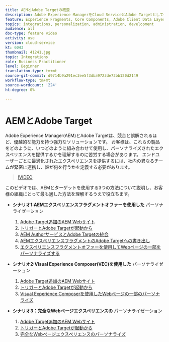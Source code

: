 ```yaml
---
title: AEMとAdobe Targetの概要
description: Adobe Experience ManagerをCloud ServiceとAdobe Targetとして使用し、パーソナライズされたエクスペリエンスを作成し、配信する方法を説明します。
feature: Experience Fragments, Core Components, Adobe Client Data Layer
topics: integrations, personalization, administration, development
audience: all
doc-type: feature video
activity: use
version: cloud-service
kt: 6043
thumbnail: 41241.jpg
topic: Integrations
role: Business Practitioner
level: Beginner
translation-type: tm+mt
source-git-commit: d9714b9a291ec3ee5f3dba9723de72bb120d2149
workflow-type: tm+mt
source-wordcount: '224'
ht-degree: 0%

---
```



# AEMとAdobe Target

Adobe Experience Manager(AEM)とAdobe Targetは、競合と誤解されるほど、優越的な能力を持つ強力なソリューションです。 お客様は、これらの製品をどのように、いつどのように組み合わせて使用し、パーソナライズされたエクスペリエンスを提供するかを理解するのに苦労する場合があります。 エンドユーザーごとに最適化されたエクスペリエンスを提供するには、社内の異なるチームが緊密に連携し、誰が何を行うかを定義する必要があります。

>[!VIDEO](https://video.tv.adobe.com/v/41241?quality=12&learn=on)

このビデオでは、AEMとターゲットを使用する3つの方法について説明し、お客様の組織にとって最も適した方法を理解するうえで役立ちます。

* __シナリオ1:AEMエクスペリエンスフラグメントオファーを使用した__ パーソナライゼーション

   1. [Adobe Target追加のAEM Webサイト](./add-target-launch-extension.md)
   1. [トリガーとAdobe Targetが起動から](./load-and-fire-target.md)
   1. [AEM AuthorサービスとAdobe Targetの統合](./setup-aem-target-cloud-service.md)
   1. [AEMエクスペリエンスフラグメントのAdobe Targetへの書き出し](./export-experience-fragment-target.md)
   1. [エクスペリエンスフラグメントオファーを使用してWebページの一部をパーソナライズする](./create-target-activity.md)

* __シナリオ2:Visual Experience Composer(VEC)を使用した__ パーソナライゼーション

   1. [Adobe Target追加のAEM Webサイト](./add-target-launch-extension.md)
   1. [トリガーとAdobe Targetが起動から](./load-and-fire-target.md)
   1. [Visual Experience Composerを使用したWebページの一部のパーソナライズ](./personalization-using-vec.md)

* __シナリオ3：完全なWebページエクスペリエンスの__ パーソナライゼーション

   1. [Adobe Target追加のAEM Webサイト](./add-target-launch-extension.md)
   1. [トリガーとAdobe Targetが起動から](./load-and-fire-target.md)
   1. [完全なWebページエクスペリエンスのパーソナライズ](./personalization-web-page.md)


